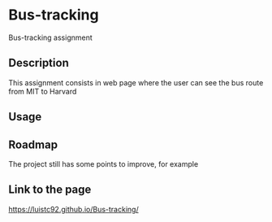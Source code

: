 # Bus-tracking
Bus-tracking assignment

## Description
This assignment consists in  web page where the user can see the bus route from MIT to Harvard

## Usage


## Roadmap
The project still has some points to improve, for example

## Link to the page
https://luistc92.github.io/Bus-tracking/
